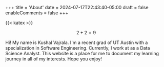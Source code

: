+++
title = 'About'
date = 2024-07-17T22:43:40-05:00
draft = false
enableComments = false
+++

{{< katex >}}

$$2+2=9$$

Hi! My name is Kushal Vajrala. I'm a recent grad of UT Austin with a specialization in Software Engineering. Currently, I work at as a Data Science Analyst. This website is a place for me to document my learning journey in all of my interests. Hope you enjoy!
